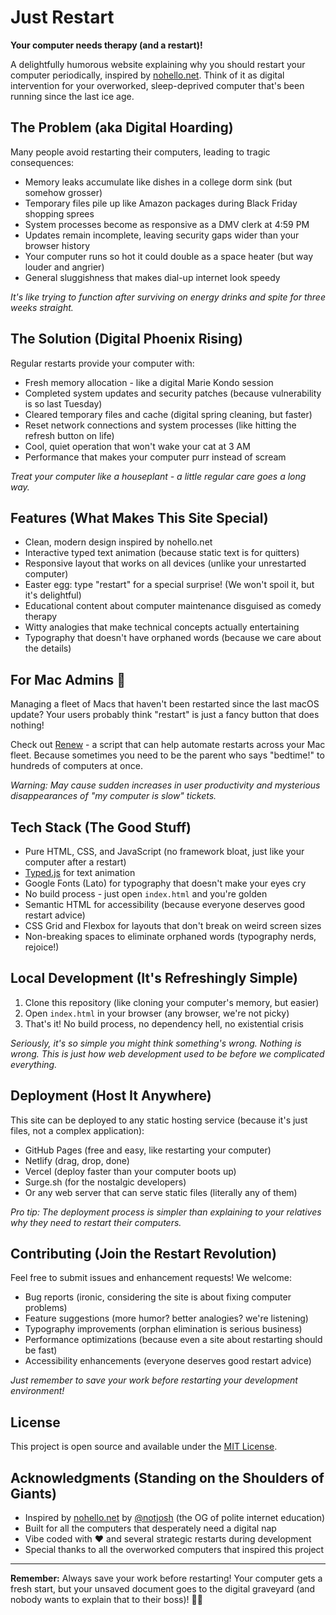 # Just Restart

**Your computer needs therapy (and a restart)!**

A delightfully humorous website explaining why you should restart your computer periodically, inspired by [nohello.net](https://nohello.net/). Think of it as digital intervention for your overworked, sleep-deprived computer that's been running since the last ice age.

## The Problem (aka Digital Hoarding)

Many people avoid restarting their computers, leading to tragic consequences:
- Memory leaks accumulate like dishes in a college dorm sink (but somehow grosser)
- Temporary files pile up like Amazon packages during Black Friday shopping sprees
- System processes become as responsive as a DMV clerk at 4:59 PM
- Updates remain incomplete, leaving security gaps wider than your browser history
- Your computer runs so hot it could double as a space heater (but way louder and angrier)
- General sluggishness that makes dial-up internet look speedy

*It's like trying to function after surviving on energy drinks and spite for three weeks straight.*

## The Solution (Digital Phoenix Rising)

Regular restarts provide your computer with:
- Fresh memory allocation - like a digital Marie Kondo session
- Completed system updates and security patches (because vulnerability is so last Tuesday)
- Cleared temporary files and cache (digital spring cleaning, but faster)
- Reset network connections and system processes (like hitting the refresh button on life)
- Cool, quiet operation that won't wake your cat at 3 AM
- Performance that makes your computer purr instead of scream

*Treat your computer like a houseplant - a little regular care goes a long way.*

## Features (What Makes This Site Special)

- Clean, modern design inspired by nohello.net
- Interactive typed text animation (because static text is for quitters)
- Responsive layout that works on all devices (unlike your unrestarted computer)
- Easter egg: type "restart" for a special surprise! (We won't spoil it, but it's delightful)
- Educational content about computer maintenance disguised as comedy therapy
- Witty analogies that make technical concepts actually entertaining
- Typography that doesn't have orphaned words (because we care about the details)

## For Mac Admins 🍎

Managing a fleet of Macs that haven't been restarted since the last macOS update? Your users probably think "restart" is just a fancy button that does nothing! 

Check out [Renew](https://github.com/SecondSonConsulting/Renew) - a script that can help automate restarts across your Mac fleet. Because sometimes you need to be the parent who says "bedtime!" to hundreds of computers at once.

*Warning: May cause sudden increases in user productivity and mysterious disappearances of "my computer is slow" tickets.*

## Tech Stack (The Good Stuff)

- Pure HTML, CSS, and JavaScript (no framework bloat, just like your computer after a restart)
- [Typed.js](https://github.com/mattboldt/typed.js/) for text animation
- Google Fonts (Lato) for typography that doesn't make your eyes cry
- No build process - just open `index.html` and you're golden
- Semantic HTML for accessibility (because everyone deserves good restart advice)
- CSS Grid and Flexbox for layouts that don't break on weird screen sizes
- Non-breaking spaces to eliminate orphaned words (typography nerds, rejoice!)

## Local Development (It's Refreshingly Simple)

1. Clone this repository (like cloning your computer's memory, but easier)
2. Open `index.html` in your browser (any browser, we're not picky)
3. That's it! No build process, no dependency hell, no existential crisis

*Seriously, it's so simple you might think something's wrong. Nothing is wrong. This is just how web development used to be before we complicated everything.*

## Deployment (Host It Anywhere)

This site can be deployed to any static hosting service (because it's just files, not a complex application):
- GitHub Pages (free and easy, like restarting your computer)
- Netlify (drag, drop, done)
- Vercel (deploy faster than your computer boots up)
- Surge.sh (for the nostalgic developers)
- Or any web server that can serve static files (literally any of them)

*Pro tip: The deployment process is simpler than explaining to your relatives why they need to restart their computers.*

## Contributing (Join the Restart Revolution)

Feel free to submit issues and enhancement requests! We welcome:
- Bug reports (ironic, considering the site is about fixing computer problems)
- Feature suggestions (more humor? better analogies? we're listening)
- Typography improvements (orphan elimination is serious business)
- Performance optimizations (because even a site about restarting should be fast)
- Accessibility enhancements (everyone deserves good restart advice)

*Just remember to save your work before restarting your development environment!*

## License

This project is open source and available under the [MIT License](LICENSE).

## Acknowledgments (Standing on the Shoulders of Giants)

- Inspired by [nohello.net](https://nohello.net/) by [@notjosh](https://github.com/notjosh) (the OG of polite internet education)
- Built for all the computers that desperately need a digital nap
- Vibe coded with ❤️ and several strategic restarts during development
- Special thanks to all the overworked computers that inspired this project

---

**Remember:** Always save your work before restarting! Your computer gets a fresh start, but your unsaved document goes to the digital graveyard (and nobody wants to explain that to their boss)! 💾✨